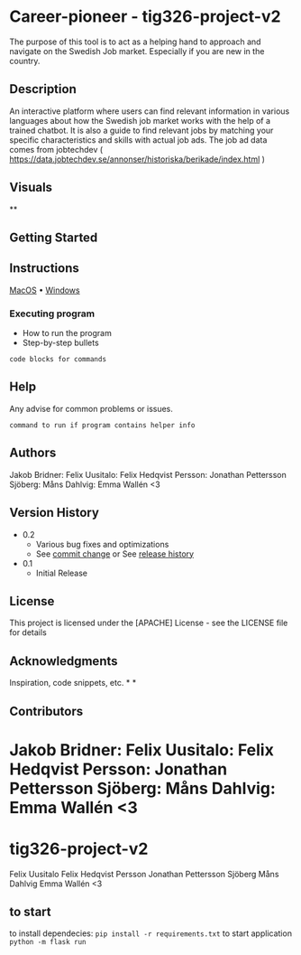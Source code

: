 
# Career-pioneer - tig326-project-v2 

The purpose of this tool is to act as a helping hand to approach and navigate on the Swedish Job market. 
Especially if you are new in the country.

## Description

An interactive platform where users can find relevant information in various languages about how the Swedish job market works with the help of a trained chatbot. It is also a guide to find relevant jobs by matching your specific characteristics and skills with actual job ads. 
The job ad data comes from jobtechdev ( https://data.jobtechdev.se/annonser/historiska/berikade/index.html )
## Visuals 

**

## Getting Started

## Instructions
[MacOS](instructions/mac.md) 
• [Windows](instructions/win.md)

### Executing program

* How to run the program
* Step-by-step bullets
```
code blocks for commands
```

## Help

Any advise for common problems or issues.
```
command to run if program contains helper info
```

## Authors

Jakob Bridner:
Felix Uusitalo:
Felix Hedqvist Persson:
Jonathan Pettersson Sjöberg:
Måns Dahlvig:
Emma Wallén <3

## Version History

* 0.2
    * Various bug fixes and optimizations
    * See [commit change]() or See [release history]()
* 0.1
    * Initial Release

## License

This project is licensed under the [APACHE] License - see the LICENSE file for details

## Acknowledgments

Inspiration, code snippets, etc.
*
*
## Contributors
Jakob Bridner:
Felix Uusitalo:
Felix Hedqvist Persson:
Jonathan Pettersson Sjöberg:
Måns Dahlvig:
Emma Wallén <3
=======
# tig326-project-v2
Felix Uusitalo
Felix Hedqvist Persson
Jonathan Pettersson Sjöberg
Måns Dahlvig
Emma Wallén <3


## to start

to install dependecies: `pip install -r requirements.txt`
to start application `python -m flask run`

